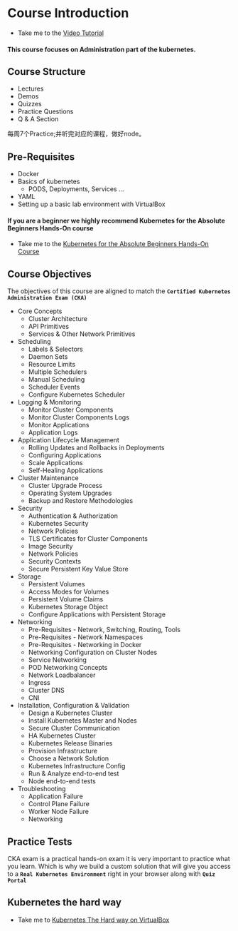 # Course Introduction

  - Take me to the [Video Tutorial](https://kodekloud.com/topic/course-introduction-5/)

#### This course focuses on Administration part of the kubernetes. 

## Course Structure

   - Lectures
   - Demos
   - Quizzes
   - Practice Questions
   - Q & A Section

   每周7个Practice;并听完对应的课程，做好node。
## Pre-Requisites
 
   - Docker
   - Basics of kubernetes
     - PODS, Deployments, Services ...
   - YAML
   - Setting up a basic lab environment with VirtualBox
   
#### If you are a beginner we highly recommend Kubernetes for the Absolute Beginners Hands-On course

   - Take me to the [Kubernetes for the Absolute Beginners Hands-On Course](https://kodekloud.com/courses/kubernetes-for-the-absolute-beginners-hands-on/)
   
## Course Objectives

The objectives of this course are aligned to match the **`Certified Kubernetes Administration Exam (CKA)`**

- Core Concepts
  - Cluster Architecture
  - API Primitives
  - Services & Other Network Primitives
- Scheduling
  - Labels & Selectors
  - Daemon Sets
  - Resource Limits
  - Multiple Schedulers
  - Manual Scheduling
  - Scheduler Events
  - Configure Kubernetes Scheduler
- Logging & Monitoring
  - Monitor Cluster Components
  - Monitor Cluster Components Logs
  - Monitor Applications
  - Application Logs
- Application Lifecycle Management
  - Rolling Updates and Rollbacks in Deployments
  - Configuring Applications
  - Scale Applications
  - Self-Healing Applications
- Cluster Maintenance
  - Cluster Upgrade Process
  - Operating System Upgrades
  - Backup and Restore Methodologies
 - Security
   - Authentication & Authorization
   - Kubernetes Security
   - Network Policies
   - TLS Certificates for Cluster Components
   - Image Security
   - Network Policies
   - Security Contexts
   - Secure Persistent Key Value Store
- Storage
  - Persistent Volumes
  - Access Modes for Volumes
  - Persistent Volume Claims
  - Kubernetes Storage Object
  - Configure Applications with Persistent Storage
- Networking
  - Pre-Requisites - Network, Switching, Routing, Tools 
  - Pre-Requisites - Network Namespaces
  - Pre-Requisites - Networking in Docker
  - Networking Configuration on Cluster Nodes
  - Service Networking
  - POD Networking Concepts
  - Network Loadbalancer
  - Ingress
  - Cluster DNS
  - CNI
- Installation, Configuration & Validation
  - Design a Kubernetes Cluster
  - Install Kubernetes Master and Nodes
  - Secure Cluster Communication
  - HA Kubernetes Cluster
  - Kubernetes Release Binaries
  - Provision Infrastructure
  - Choose a Network Solution
  - Kubernetes Infrastructure Config
  - Run & Analyze end-to-end test
  - Node end-to-end tests
- Troubleshooting
  - Application Failure
  - Control Plane Failure
  - Worker Node Failure
  - Networking
  
## Practice Tests

CKA exam is a practical hands-on exam it is very important to practice what you learn. Which is why we build a custom solution that will give you access to a **`Real Kubernetes Environment`** right in your browser along with **`Quiz Portal`**
  
## Kubernetes the hard way

   - Take me to [Kubernetes The Hard way on VirtualBox](https://github.com/mmumshad/kubernetes-the-hard-way)
